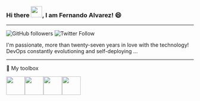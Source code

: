 ### Hi there <img src="https://raw.githubusercontent.com/MartinHeinz/MartinHeinz/master/wave.gif" width="30px">, I am Fernando Alvarez! 😄

---


![GitHub followers](https://img.shields.io/github/followers/elserhumano?label=Follow%20me%20on%20GitHub&style=social)
![Twitter Follow](https://img.shields.io/twitter/follow/falvarez_uy?label=Follow%20me%20on%20Twitter&style=social)


I'm passionate, more than twenty-seven years in love with the technology! DevOps constantly evolutioning and self-deploying ...

---

🧰 My toolbox

<img src="https://cdn.worldvectorlogo.com/logos/puppet-1.svg" width="50" height="50" /><img src="https://cdn.worldvectorlogo.com/logos/aws-2.svg" width="50" height="50" /><img src="https://cdn.worldvectorlogo.com/logos/terraform-enterprise.svg" width="50" height="50" /><img src="https://cdn.worldvectorlogo.com/logos/vagrant.svg" width="50" height="50" />

<!--
**elserhumano/elserhumano** is a ✨ _special_ ✨ repository because its `README.md` (this file) appears on your GitHub profile.

Here are some ideas to get you started:

- 🔭 I’m currently working on ...
- 🌱 I’m currently learning ...
- 👯 I’m looking to collaborate on ...
- 🤔 I’m looking for help with ...
- 💬 Ask me about ...
- 📫 How to reach me: ...
- 😄 Pronouns: ...
- ⚡ Fun fact: ...
-->
